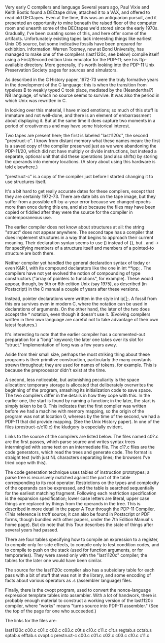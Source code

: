 Very early C compilers and language
Several years ago, Paul Vixie and Keith Bostic found a DECtape drive, attached it to a VAX, and offered to read old DECtapes. Even at the time, this was an antiquarian pursuit, and it presented an opportunity to mine beneath the raised floor of the computer room and unearth some of the DECtapes we'd stored since the early 1970s. Gradually, I've been curating some of this, and here offer some of the artifacts. Unfortunately existing tapes lack interesting things like earliest Unix OS source, but some indicative fossils have been prepared for exhibition.
 information: Warren Toomey, now at Bond University, has managed to make one of the compilers (last1120c, see below) compile itself using a First/Second edition Unix emulator for the PDP-11; see his ftp-available directory. More generally, it's worth looking into the PDP-11 Unix Preservation Society pages for sources and simulators.

As described in the C History paper, 1972-73 were the truly formative years in the development of the C language: this is when the transition from typeless B to weakly typed C took place, mediated by the (Neanderthal?) NB language, of which no source seems to survive. It was also the period in which Unix was rewritten in C.

In looking over this material, I have mixed emotions; so much of this stuff is immature and not well-done, and there is an element of embarrassment about displaying it. But at the same time it does capture two moments in a period of creativeness and may have some historical interest.

Two tapes are present here; the first is labeled "last1120c", the second "prestruct-c". I know from distant memory what these names mean: the first is a saved copy of the compiler preserved just as we were abandoning the PDP-11/20, which did not have multiply or divide instructions, but instead a separate, optional unit that did these operations (and also shifts) by storing the operands into memory locations. (A story about using this hardware is told elsewhere.)

"prestruct-c" is a copy of the compiler just before I started changing it to use structures itself.

It's a bit hard to get really accurate dates for these compilers, except that they are certainly 1972-73. There are date bits on the tape image, but they suffer from a possible off-by-a-year error because we changed epochs more than once during this era, and also because the files may have been copied or fiddled after they were the source for the compiler in contemporaneous use.

The earlier compiler does not know about structures at all: the string "struct" does not appear anywhere. The second tape has a compiler that does implement structures in a way that begins to approach their current meaning. Their declaration syntax seems to use () instead of {}, but . and -> for specifying members of a structure itself and members of a pointed-to structure are both there.

Neither compiler yet handled the general declaration syntax of today or even K&R I, with its compound declarators like the one in int **ipp; . The compilers have not yet evolved the notion of compounding of type constructors ("array of pointers to functions", for example). These would appear, though, by 5th or 6th edition Unix (say 1975), as described (in Postscript) in the C manual a couple of years after these versions.

Instead, pointer declarations were written in the style int ip[];. A fossil from this era survives even in modern C, where the notation can be used in declarations of arguments. On the other hand, the later of the two does accept the * notation, even though it doesn't use it. (Evolving compilers written in their own language are careful not to take advantage of their own latest features.)

It's interesting to note that the earlier compiler has a commented-out preparation for a "long" keyword; the later one takes over its slot for "struct." Implementation of long was a few years away.

Aside from their small size, perhaps the most striking thing about these programs is their primitive construction, particularly the many constants strewn throughout; they are used for names of tokens, for example. This is because the preprocessor didn't exist at the time.

A second, less noticeable, but astonishing peculiarity is the space allocation: temporary storage is allocated that deliberately overwrites the beginning of the program, smashing its initialization code to save space. The two compilers differ in the details in how they cope with this. In the earlier one, the start is found by naming a function; in the later, the start is simply taken to be 0. This indicates that the first compiler was written before we had a machine with memory mapping, so the origin of the program was not at location 0, whereas by the time of the second, we had a PDP-11 that did provide mapping. (See the Unix History paper). In one of the files (prestruct-c/c10.c) the kludgery is especially evident.

Links to the source of the compilers are listed below. The files named c0?.c are the first passes, which parse source and writes syntax trees intermingled with some text on an intermediate file. The c1?.c files are the code generators, which read the trees and generate code. The format is straight text (with just NL characters separating lines; the browsers I've tried cope with this).

The code generation technique uses tables of instruction prototypes; a parse tree is recursively matched against the part of the table corresponding to its root operator. Restrictions on the types and complexity of the operands can be expressed, and the table is searched sequentially for the earliest matching fragment. Following each restriction specification is the expansion specification; lower case letters are literal, upper case things are replaced by things from the operands in the tree. This is described in more detail in the paper A Tour through the PDP-11 Compiler. (This reference is troff source; it can also be found in Postscript or PDF forms, though bundled with other papers, under the 7th Edition Manual's home page). But do note that this Tour describes the state of things after several years had passed.

There are four tables specifying how to compile an expression to a register, to compile only for side effects, to compile only to test condition codes, and to compile to push on the stack (used for function arguments, or for temporaries). They were saved only with the "last1120c" compiler; the tables for the later one would have been similar.

The source for the last1120c compiler also has a subsidiary table for each pass with a bit of stuff that was not in the library, and some encoding of facts about various operators as .s (assembler language) files.

Finally, there is the cvopt program, used to convert the nonce-language expression template tables into assembler. With a lot of handwork, there is probably enough material to construct a working version of the last1120c compiler, where "works" means "turns source into PDP-11 assembler." (See the top of the page for one who succeeded.)

The links for the files are:

last1120c
c00.c
c01.c
c02.c
c03.c
c0t.s
c10.c
c11.c
c1t.s
regtab.s
cctab.s
sptab.s
efftab.s
cvopt.c
prestruct-c
c00.c
c01.c
c02.c
c03.c
c10.c
c11.c